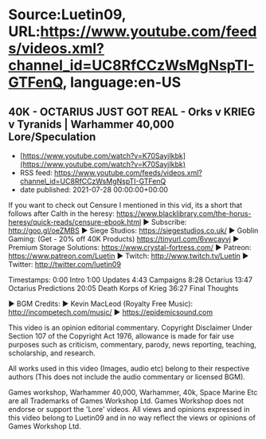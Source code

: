 # Source:Luetin09, URL:https://www.youtube.com/feeds/videos.xml?channel_id=UC8RfCCzWsMgNspTI-GTFenQ, language:en-US

## 40K - OCTARIUS JUST GOT REAL - Orks v KRIEG v Tyranids | Warhammer 40,000 Lore/Speculation
 - [https://www.youtube.com/watch?v=K70SayjIkbk](https://www.youtube.com/watch?v=K70SayjIkbk)
 - RSS feed: https://www.youtube.com/feeds/videos.xml?channel_id=UC8RfCCzWsMgNspTI-GTFenQ
 - date published: 2021-07-28 00:00:00+00:00

If you want to check out Censure I mentioned in this vid, its a short that follows after Calth in the heresy: https://www.blacklibrary.com/the-horus-heresy/quick-reads/censure-ebook.html
► Subscribe: http://goo.gl/oeZMBS 
► Siege Studios: https://siegestudios.co.uk/
► Goblin Gaming: (Get - 20% off 40K Products) https://tinyurl.com/6vwcayvj
► Premium Storage Solutions: https://www.crystal-fortress.com/
► Patreon: https://www.patreon.com/Luetin 
► Twitch: http://www.twitch.tv/Luetin
► Twitter: http://twitter.com/luetin09

Timestamps:
0:00 Intro
1:00 Updates
4:43 Campaigns
8:28 Octarius
13:47 Octarius Predictions
20:05 Death Korps of Krieg
36:27 Final Thoughts

► BGM Credits:
► Kevin MacLeod (Royalty Free Music): http://incompetech.com/music/
► https://epidemicsound.com

This video is an opinion editorial commentary.
Copyright Disclaimer Under Section 107 of the Copyright Act 1976, allowance is made for fair use purposes such as criticism, commentary, parody, news reporting, teaching, scholarship, and research.

All works used in this video (Images, audio etc) belong to their respective authors
(This does not include the audio commentary or licensed BGM).

Games workshop, Warhammer 40,000, Warhammer, 40k, Space Marine Etc are all Trademarks of Games Workshop Ltd. Games Workshop does not endorse or support the 'Lore' videos. All views and opinions expressed in this video belong to Luetin09 and in no way reflect the views or opinions of Games Workshop Ltd.

